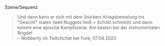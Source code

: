 
Szene/Sequenz
> Und dann kann er sich mit dem Snickers Kriegsbemalung ins "Gesicht" malen (weil Nuggets heiß = Schoki schmilzt) und dann kommt eine epische Kampfszene. Am besten bei der instrumentalen Brigde!  
– Wobberty im Twitchchat bei Furb, 07.04.2023
